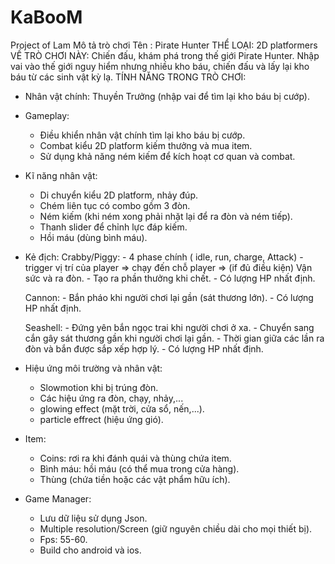 # KaBooM
Project of Lam 
Mô tả trò chơi
Tên : Pirate Hunter
THỂ LOẠI: 2D platformers
VỀ TRÒ CHƠI NÀY: 
Chiến đấu, khám phá trong thế giới Pirate Hunter.
Nhập vai vào thế giới nguy hiểm nhưng nhiều kho báu, chiến đấu và lấy lại kho báu từ các sinh vật kỳ lạ.
TÍNH NĂNG TRONG TRÒ CHƠI:
+ Nhân vật chính: Thuyền Trưởng (nhập vai để tìm lại kho báu bị cướp).
+ Gameplay:
  - Điều khiển nhân vật chính tìm lại kho báu bị cướp.
  - Combat kiểu 2D platform kiếm thưởng và mua item.
  - Sử dụng khả năng ném kiếm để kích hoạt cơ quan và combat.
+ Kĩ năng nhân vật:
  - Di chuyển kiểu 2D platform, nhảy đúp.
  - Chém liên tục có combo gồm 3 đòn.
  - Ném kiếm (khi ném xong phải nhặt lại để ra đòn và ném tiếp).
  - Thanh slider để chỉnh lực đáp kiếm.
  - Hồi máu (dùng bình máu).
+ Kẻ địch:
   Crabby/Piggy: - 4 phase chính ( idle, run, charge, Attack)
                 - trigger vị trí của player => chạy đến chỗ player => (if đủ điều kiện) Vận sức và ra đòn.
                 - Tạo ra phần thưởng khi chết.
                 - Có lượng HP nhất định.

   Cannon: - Bắn pháo khi người chơi lại gần (sát thương lớn).
           - Có lượng HP nhất định.

   Seashell: - Đứng yên bắn ngọc trai khi người chơi ở xa.
             - Chuyển sang cắn gây sát thương gần khi người chơi lại gần.
             - Thời gian giữa các lần ra đòn và bắn được sắp xếp hợp lý.
             - Có lượng HP nhất định.
+ Hiệu ứng môi trường và nhân vật:
  - Slowmotion khi bị trúng đòn.
  - Các hiệu ứng ra đòn, chạy, nhảy,...
  - glowing effect (mặt trời, cửa sổ, nến,...).
  - particle effrect (hiệu ứng gió).
+ Item:
  - Coins: rơi ra khi đánh quái và thùng chứa item.
  - Bình máu: hồi máu (có thể mua trong cửa hàng).
  - Thùng (chứa tiền hoặc các vật phẩm hữu ích).
+ Game Manager:
  - Lưu dữ liệu sử dụng Json.
  - Multiple resolution/Screen (giữ nguyên chiều dài cho mọi thiết bị).
  - Fps: 55-60.
  - Build cho android và ios.
